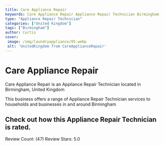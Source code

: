 ```yaml
---
title: Care Appliance Repair
keywords: Care Appliance Repair Appliance Repair Technician Birmingham United Kingdom 
type: "Appliance Repair Technician"
categories: ["United Kingdom"]
tags: ["Birmingham"]
author: Curtis
cover:
 image: /img/laundryappliance/95.webp
 alt: 'UnitedKingdom from CareApplianceRepair'
---
```


# Care Appliance Repair
Care Appliance Repair is an Appliance Repair Technician located in Birmingham, United Kingdom

This business offers a range of Appliance Repair Technician services to households and businesses in and around Birmingham

## Check out how this Appliance Repair Technician is rated.
Review Count: (47)
Review Stars: 5.0
